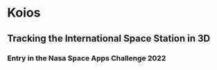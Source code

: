 # Koios
## Tracking the International Space Station in 3D
### Entry in the Nasa Space Apps Challenge 2022
